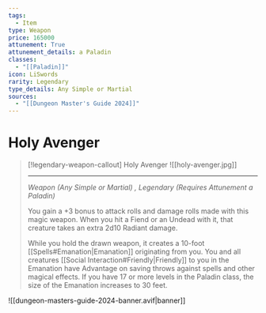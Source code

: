 ```yaml
---
tags:
  - Item
type: Weapon
price: 165000
attunement: True
attunement_details: a Paladin
classes:
  - "[[Paladin]]"
icon: LiSwords
rarity: Legendary
type_details: Any Simple or Martial
sources: 
  - "[[Dungeon Master's Guide 2024]]"
---
```

# Holy Avenger
>[!legendary-weapon-callout] Holy Avenger
>![[holy-avenger.jpg]]
>
>- - -
>_Weapon (Any Simple or Martial) , Legendary (Requires Attunement a Paladin)_
>
>You gain a +3 bonus to attack rolls and damage rolls made with this magic weapon. When you hit a Fiend or an Undead with it, that creature takes an extra 2d10 Radiant damage.
>
>While you hold the drawn weapon, it creates a 10-foot [[Spells#Emanation\|Emanation]] originating from you. You and all creatures [[Social Interaction#Friendly\|Friendly]] to you in the Emanation have Advantage on saving throws against spells and other magical effects. If you have 17 or more levels in the Paladin class, the size of the Emanation increases to 30 feet.
>


![[dungeon-masters-guide-2024-banner.avif|banner]]